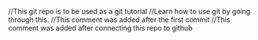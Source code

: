 //This git repo is to be used as a git tutorial
//Learn how to use git by going through this.
//This comment was added after the first commit
//This comment was added after connecting this repo to github
